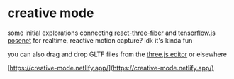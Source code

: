 # creative mode

some initial explorations connecting [react-three-fiber](https://inspiring-wiles-b4ffe0.netlify.app/) and [tensorflow.js posenet](https://github.com/tensorflow/tfjs-models/tree/master/posenet) for realtime, reactive motion capture? idk it's kinda fun

you can also drag and drop GLTF files from the [three.js editor](https://threejs.org/editor/) or elsewhere

[https://creative-mode.netlify.app/](https://creative-mode.netlify.app/)

